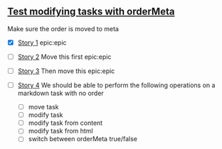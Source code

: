 ## [Test modifying tasks with orderMeta](#TODO:-10)
<card>
Make sure the order is moved to meta
<!--
expand:1
is-epic:epic
created:2021-06-24T03:44:38.149Z
TODO:2021-06-25T18:03:55.122Z
-->
</card>

- [x] [Story 1](#DONE:20)
  epic:epic
  <!--
  TODO:2021-06-27T01:49:16.460Z
  DOING:2021-06-27T01:56:14.709Z
  DONE:2021-06-27T01:56:15.276Z
  completed:2021-06-27T01:56:15.276Z
  -->

- [ ] [Story 2](#TODO:30)
  Move this first
  epic:epic
  <!--
  TODO:2021-06-27T01:49:16.460Z
  -->

- [ ] [Story 3](#TODO:40)
  Then move this
  epic:epic
  <!--
  TODO:2021-06-25T18:05:52.111Z story:3
  -->

- [ ] [Story 4](#TODO:)
  We should be able to perform the following operations on a markdown task with no order
  - [ ] move task
  - [ ] modify task
  - [ ] modify task from content
  - [ ] modify task from html
  - [ ] switch between orderMeta true/false
  <!-- story:4 -->